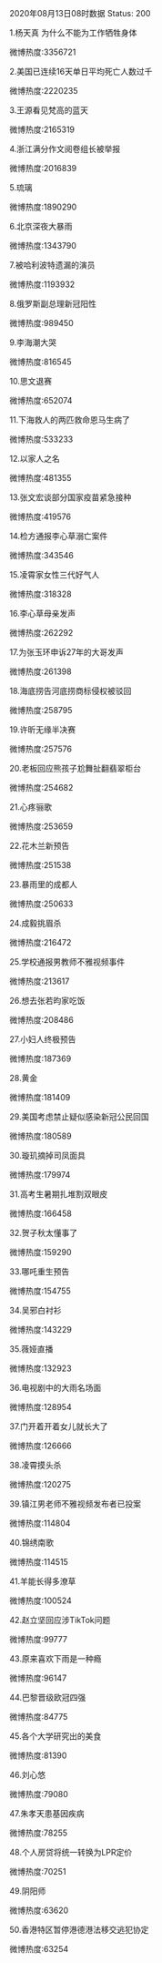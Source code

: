 2020年08月13日08时数据
Status: 200

1.杨天真 为什么不能为工作牺牲身体

微博热度:3356721

2.美国已连续16天单日平均死亡人数过千

微博热度:2220235

3.王源看见梵高的蓝天

微博热度:2165319

4.浙江满分作文阅卷组长被举报

微博热度:2016839

5.琉璃

微博热度:1890290

6.北京深夜大暴雨

微博热度:1343790

7.被哈利波特遗漏的演员

微博热度:1193932

8.俄罗斯副总理新冠阳性

微博热度:989450

9.李海潮大哭

微博热度:816545

10.思文退赛

微博热度:652074

11.下海救人的两匹救命恩马生病了

微博热度:533233

12.以家人之名

微博热度:481355

13.张文宏谈部分国家疫苗紧急接种

微博热度:419576

14.检方通报李心草溺亡案件

微博热度:343546

15.凌霄家女性三代好气人

微博热度:318328

16.李心草母亲发声

微博热度:262292

17.为张玉环申诉27年的大哥发声

微博热度:261398

18.海底捞告河底捞商标侵权被驳回

微博热度:258795

19.许昕无缘半决赛

微博热度:257576

20.老板回应熊孩子尬舞扯翻翡翠柜台

微博热度:254682

21.心疼骊歌

微博热度:253659

22.花木兰新预告

微博热度:251538

23.暴雨里的成都人

微博热度:250633

24.成毅挑眉杀

微博热度:216472

25.学校通报男教师不雅视频事件

微博热度:213617

26.想去张若昀家吃饭

微博热度:208486

27.小妇人终极预告

微博热度:187369

28.黄金

微博热度:181409

29.美国考虑禁止疑似感染新冠公民回国

微博热度:180589

30.璇玑摘掉司凤面具

微博热度:179974

31.高考生暑期扎堆割双眼皮

微博热度:166458

32.贺子秋太懂事了

微博热度:159290

33.哪吒重生预告

微博热度:154755

34.吴邪白衬衫

微博热度:143229

35.薇娅直播

微博热度:132923

36.电视剧中的大雨名场面

微博热度:128954

37.门开着开着女儿就长大了

微博热度:126666

38.凌霄摸头杀

微博热度:120275

39.镇江男老师不雅视频发布者已投案

微博热度:114804

40.锦绣南歌

微博热度:114515

41.羊能长得多潦草

微博热度:100524

42.赵立坚回应涉TikTok问题

微博热度:99777

43.原来喜欢下雨是一种瘾

微博热度:96147

44.巴黎晋级欧冠四强

微博热度:84775

45.各个大学研究出的美食

微博热度:81390

46.刘心悠

微博热度:79080

47.朱孝天患基因疾病

微博热度:78255

48.个人房贷将统一转换为LPR定价

微博热度:70251

49.阴阳师

微博热度:63620

50.香港特区暂停港德港法移交逃犯协定

微博热度:63254

